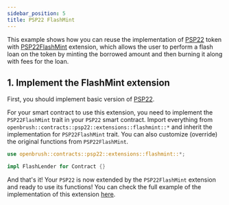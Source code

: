 ```yaml
---
sidebar_position: 5
title: PSP22 FlashMint
---
```


This example shows how you can reuse the implementation of [PSP22](https://github.com/727-Ventures/openbrush-contracts/tree/main/contracts/src/token/psp22) token with [PSP22FlashMint](https://github.com/727-Ventures/openbrush-contracts/tree/main/contracts/src/token/psp22/extensions/flashmint.rs) extension, which allows the user to perform a flash loan on the token by minting the borrowed amount and then burning it along with fees for the loan.

## 1. Implement the FlashMint extension

First, you should implement basic version of [PSP22](/OpenBrush/smart-contracts/PSP22).

For your smart contract to use this extension, you need to implement the 
`PSP22FlashMint` trait in your `PSP22` smart contract. 
Import everything from `openbrush::contracts::psp22::extensions::flashmint::*` 
and inherit the implementation for `PSP22FlashMint` trait.
You can also customize (override) the original functions from `PSP22FlashMint`.

```rust
use openbrush::contracts::psp22::extensions::flashmint::*;

impl FlashLender for Contract {}
```

And that's it! Your `PSP22` is now extended by the `PSP22FlashMint` extension and ready to use its functions!
You can check the full example of the implementation of this extension [here](https://github.com/727-Ventures/openbrush-contracts/tree/main/examples/psp22_extensions/flashmint).
